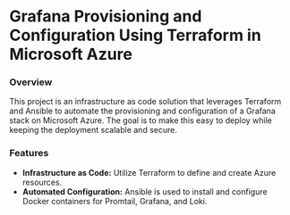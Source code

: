 # Grafana Provisioning and Configuration Using Terraform in Microsoft Azure

### Overview

This project is an infrastructure as code solution that leverages Terraform and Ansible to automate the provisioning and configuration of a Grafana stack on Microsoft Azure. The goal is to make this easy to deploy while keeping the deployment scalable and secure. 

### Features
- **Infrastructure as Code:** Utilize Terraform to define and create Azure resources.
- **Automated Configuration:** Ansible is used to install and configure Docker containers for Promtail, Grafana, and Loki.





